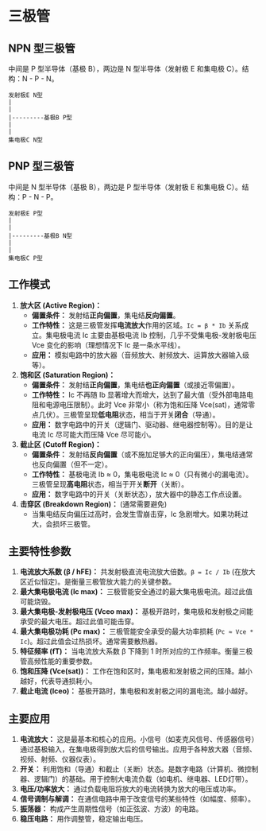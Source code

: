 # 三极管



## NPN 型三极管

中间是 P 型半导体（基极 B），两边是 N 型半导体（发射极 E 和集电极 C）。结构：N - P - N。

```
发射极E N型
|
|
|---------基极B P型
|
|
集电极C N型
```



## PNP 型三极管

中间是 N 型半导体（基极 B），两边是 P 型半导体（发射极 E 和集电极 C）。结构：P - N - P。



```
发射极E P型
|
|
|---------基极B N型
|
|
集电极C P型
```

## 工作模式

1. **放大区 (Active Region)：**
   - **偏置条件：** 发射结**正向偏置**，集电结**反向偏置**。
   - **工作特性：** 这是三极管发挥**电流放大**作用的区域。`Ic = β * Ib` 关系成立。集电极电流 Ic 主要由基极电流 Ib 控制，几乎不受集电极-发射极电压 Vce 变化的影响（理想情况下 Ic 是一条水平线）。
   - **应用：** 模拟电路中的放大器（音频放大、射频放大、运算放大器输入级等）。
2. **饱和区 (Saturation Region)：**
   - **偏置条件：** 发射结**正向偏置**，集电结**也正向偏置**（或接近零偏置）。
   - **工作特性：** Ic 不再随 Ib 显著增大而增大，达到了最大值（受外部电路电阻和电源电压限制）。此时 Vce 非常小（称为饱和压降 Vce(sat)，通常零点几伏）。三极管呈现**低电阻**状态，相当于开关**闭合**（导通）。
   - **应用：** 数字电路中的开关（逻辑门、驱动器、继电器控制等）。目的是让电流 Ic 尽可能大而压降 Vce 尽可能小。
3. **截止区 (Cutoff Region)：**
   - **偏置条件：** 发射结**反向偏置**（或不施加足够大的正向偏压），集电结通常也反向偏置（但不一定）。
   - **工作特性：** 基极电流 Ib ≈ 0，集电极电流 Ic ≈ 0（只有微小的漏电流）。三极管呈现**高电阻**状态，相当于开关**断开**（关断）。
   - **应用：** 数字电路中的开关（关断状态），放大器中的静态工作点设置。
4. **击穿区 (Breakdown Region)：** (通常需要避免)
   - 当集电结反向偏压过高时，会发生雪崩击穿，Ic 急剧增大。如果功耗过大，会损坏三极管。

## 主要特性参数

1. **电流放大系数 (β / hFE)：** 共发射极直流电流放大倍数。`β = Ic / Ib` (在放大区近似恒定)。是衡量三极管放大能力的关键参数。
2. **最大集电极电流 (Ic max)：** 三极管能安全通过的最大集电极电流。超过此值可能烧毁。
3. **最大集电极-发射极电压 (Vceo max)：** 基极开路时，集电极和发射极之间能承受的最大电压。超过此值可能击穿。
4. **最大集电极功耗 (Pc max)：** 三极管能安全承受的最大功率损耗 (`Pc ≈ Vce * Ic`)。超过此值会过热损坏。通常需要散热器。
5. **特征频率 (fT)：** 当电流放大系数 β 下降到 1 时所对应的工作频率。衡量三极管高频性能的重要参数。
6. **饱和压降 (Vce(sat))：** 工作在饱和区时，集电极和发射极之间的压降。越小越好，代表导通损耗小。
7. **截止电流 (Iceo)：** 基极开路时，集电极和发射极之间的漏电流。越小越好。

## 主要应用

1. **电流放大：** 这是最基本和核心的应用。小信号（如麦克风信号、传感器信号）通过基极输入，在集电极得到放大后的信号输出。应用于各种放大器（音频、视频、射频、仪器仪表）。
2. **开关：** 利用饱和（导通）和截止（关断）状态。是数字电路（计算机、微控制器、逻辑门）的基础。用于控制大电流负载（如电机、继电器、LED灯带）。
3. **电压/功率放大：** 通过负载电阻将放大的电流转换为放大的电压或功率。
4. **信号调制与解调：** 在通信电路中用于改变信号的某些特性（如幅度、频率）。
5. **振荡器：** 构成产生周期性信号（如正弦波、方波）的电路。
6. **稳压电路：** 用作调整管，稳定输出电压。